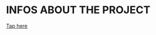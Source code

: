 # INFOS ABOUT THE PROJECT

[Tap here](https://maple-blackbird-19d.notion.site/PIPEX-bdf7dd955b6a4bcd99852156ca50186c)
